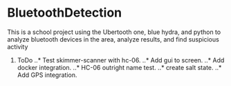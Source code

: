 # BluetoothDetection
This is a school project using the Ubertooth one, blue hydra, and python to analyze bluetooth devices in the area, analyze results, and find suspicious activity

1. ToDo
..* Test skimmer-scanner with hc-06.
..* Add gui to screen.
..* Add docker integration.
..* HC-06 outright name test.
..* create salt state.
..* Add GPS integration.
